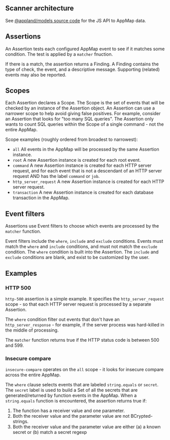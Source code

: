 ## Scanner architecture

See [@appland/models source code](https://github.com/applandinc/appmap-js/tree/main/packages/models)
for the JS API to AppMap data.

## Assertions

An Assertion tests each configured AppMap event to see if it matches some condition. The test is
applied by a `matcher` fnuction.

If there is a match, the assertion returns a Finding. A Finding contains the type of check, the
event, and a descriptive message. Supporting (related) events may also be reported.

## Scopes

Each Assertion declares a Scope. The Scope is the set of events that will be checked by an instance
of the Assertion object. An Assertion can use a narrower scope to help avoid giving false positives.
For example, consider an Assertion that looks for "too many SQL queries". The Assertion only wants
to count SQL queries within the Scope of a single command - not the entire AppMap.

Scope examples (roughly ordered from broadest to narrowest):

- `all` All events in the AppMap will be processed by the same Assertion instance.
- `root` A new Assertion instance is created for each root event.
- `command` A new Assertion instance is created for each HTTP server request, and for each event
  that is not a descendant of an HTTP server request AND has the label `command` or `job`.
- `http_server_request` A new Assertion instance is created for each HTTP server request.
- `transaction` A new Assertion instance is created for each database transaction in the AppMap.

## Event filters

Assertions use Event filters to choose which events are processed by the `matcher` function.

Event filters include the `where`, `include` and `exclude` conditions. Events must match the `where`
and `include` conditions, and must not match the `exclude` condition. The `where` condition is built
into the Assertion. The `include` and `exclude` conditions are blank, and exist to be customized by
the user.

## Examples

### HTTP 500

`http-500` assertion is a simple example. It specifies the `http_server_request` scope - so that
each HTTP server request is processed by a separate Assertion.

The `where` condition filter out events that don't have an `http_server_response` - for example, if
the server process was hard-killed in the middle of processing.

The `matcher` function returns true if the HTTP status code is between 500 and 599.

### Insecure compare

`insecure-compare` operates on the `all` scope - it looks for insecure compare across the entire
AppMap.

The `where` clause selects events that are labeled `string.equals` or `secret`. The `secret` label
is used to build a Set of all the secrets that are generated/returned by function events in the
AppMap. When a `string.equals` function is encountered, the assertion returns true if:

1. The function has a receiver value and one parameter.
2. Both the receiver value and the parameter value are not BCrypted-strings.
3. Both the receiver value and the parameter value are either (a) a known secret or (b) match a
   secret regexp
